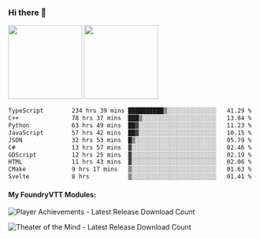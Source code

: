 ### Hi there 👋

<img height="150em" src="https://github-readme-stats.vercel.app/api?username=EddieDover&count_private=true&include_all_commits=true&show_icons=true&theme=dracula&hide_border=false&rank_icon=percentile"/>
<img height="150em" src="https://github-readme-stats.vercel.app/api/top-langs/?username=EddieDover&theme=dracula&hide_border=false&&layout=compact&langs_count=20" />

<!--START_SECTION:waka-->

```txt
TypeScript        234 hrs 39 mins ██████████▒░░░░░░░░░░░░░░   41.29 %
C++               78 hrs 37 mins  ███▒░░░░░░░░░░░░░░░░░░░░░   13.84 %
Python            63 hrs 49 mins  ██▓░░░░░░░░░░░░░░░░░░░░░░   11.23 %
JavaScript        57 hrs 42 mins  ██▓░░░░░░░░░░░░░░░░░░░░░░   10.15 %
JSON              32 hrs 53 mins  █▒░░░░░░░░░░░░░░░░░░░░░░░   05.79 %
C#                13 hrs 57 mins  ▓░░░░░░░░░░░░░░░░░░░░░░░░   02.46 %
GDScript          12 hrs 25 mins  ▓░░░░░░░░░░░░░░░░░░░░░░░░   02.19 %
HTML              11 hrs 43 mins  ▓░░░░░░░░░░░░░░░░░░░░░░░░   02.06 %
CMake             9 hrs 17 mins   ▒░░░░░░░░░░░░░░░░░░░░░░░░   01.63 %
Svelte            8 hrs           ▒░░░░░░░░░░░░░░░░░░░░░░░░   01.41 %
```

<!--END_SECTION:waka-->

#### My FoundryVTT Modules:

  ![Player Achievements - Latest Release Download Count](https://img.shields.io/badge/dynamic/json?label=Player%20Achievements%20-%20Downloads@latest&query=assets%5B1%5D.download_count&url=https%3A%2F%2Fapi.github.com%2Frepos%2FEddieDover%2Ffvtt-player-achievements%2Freleases%2Flatest)

  ![Theater of the Mind - Latest Release Download Count](https://img.shields.io/badge/dynamic/json?label=Theater%20Of%20The%20Mind%20-%20Downloads@latest&query=assets%5B1%5D.download_count&url=https%3A%2F%2Fapi.github.com%2Frepos%2FEddieDover%2Ftheater-of-the-mind%2Freleases%2Flatest)

<a rel="me" href="https://techhub.social/@EddieDover"></a>
